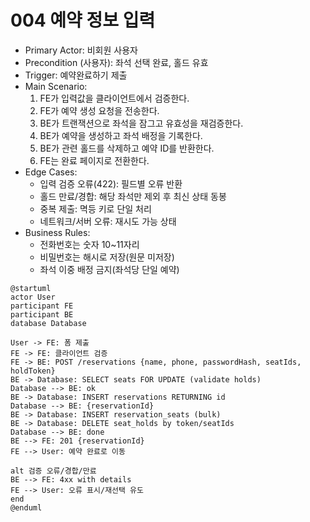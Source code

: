 # 004 예약 정보 입력

- Primary Actor: 비회원 사용자
- Precondition (사용자): 좌석 선택 완료, 홀드 유효
- Trigger: 예약완료하기 제출
- Main Scenario:
  1) FE가 입력값을 클라이언트에서 검증한다.
  2) FE가 예약 생성 요청을 전송한다.
  3) BE가 트랜잭션으로 좌석을 잠그고 유효성을 재검증한다.
  4) BE가 예약을 생성하고 좌석 배정을 기록한다.
  5) BE가 관련 홀드를 삭제하고 예약 ID를 반환한다.
  6) FE는 완료 페이지로 전환한다.
- Edge Cases:
  - 입력 검증 오류(422): 필드별 오류 반환
  - 홀드 만료/경합: 해당 좌석만 제외 후 최신 상태 동봉
  - 중복 제출: 멱등 키로 단일 처리
  - 네트워크/서버 오류: 재시도 가능 상태
- Business Rules:
  - 전화번호는 숫자 10~11자리
  - 비밀번호는 해시로 저장(원문 미저장)
  - 좌석 이중 배정 금지(좌석당 단일 예약)

```plantuml
@startuml
actor User
participant FE
participant BE
database Database

User -> FE: 폼 제출
FE -> FE: 클라이언트 검증
FE -> BE: POST /reservations {name, phone, passwordHash, seatIds, holdToken}
BE -> Database: SELECT seats FOR UPDATE (validate holds)
Database --> BE: ok
BE -> Database: INSERT reservations RETURNING id
Database --> BE: {reservationId}
BE -> Database: INSERT reservation_seats (bulk)
BE -> Database: DELETE seat_holds by token/seatIds
Database --> BE: done
BE --> FE: 201 {reservationId}
FE --> User: 예약 완료로 이동

alt 검증 오류/경합/만료
BE --> FE: 4xx with details
FE --> User: 오류 표시/재선택 유도
end
@enduml
```
